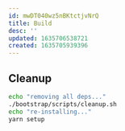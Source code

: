 ```yaml
---
id: mwDT040wz5nBKtctjvNrQ
title: Build
desc: ''
updated: 1635706538721
created: 1635705939396
---
```



## Cleanup

```sh
echo "removing all deps..."
./bootstrap/scripts/cleanup.sh
echo "re-installing..."
yarn setup
```